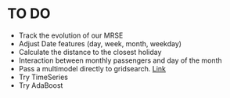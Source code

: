 # TO DO

- Track the evolution of our MRSE
- Adjust Date features (day, week, month, weekday)
- Calculate the distance to the closest holiday
- Interaction between monthly passengers and day of the month
- Pass a multimodel directly to gridsearch. [Link](https://scikit-learn.org/stable/modules/generated/sklearn.model_selection.GridSearchCV.html)
- Try TimeSeries
- Try AdaBoost